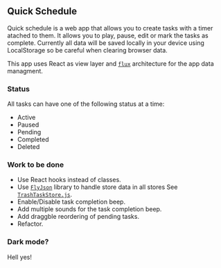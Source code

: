 ## Quick Schedule
Quick schedule is a web app that allows you to create tasks with a timer atached to them. It allows you to play, pause, edit or mark the tasks as complete.
Currently all data will be saved locally in your device using LocalStorage so be careful when clearing browser data.

This app uses React as view layer and [`flux`](https://facebook.github.io/flux/) architecture for the app data managment.

### Status
All tasks can have one of the following status at a time:
- Active
- Paused
- Pending
- Completed
- Deleted


### Work to be done
- Use React hooks instead of classes.
- Use [`FlyJson`](https://github.com/aalfiann/fly-json-odm) library to handle store data in all stores See [`TrashTaskStore.js`](Stores/TrashTaskStore.js).
- Enable/Disable task completion beep.
- Add multiple sounds for the task completion beep.
- Add draggble reordering of pending tasks.
- Refactor.

### Dark mode?
Hell yes!